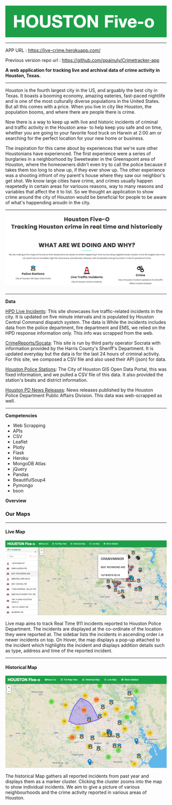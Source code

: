 
<p align="center">
  <img src="static/img/logo1.png"/>
</p>
<hr>

APP URL : https://live-crime.herokuapp.com/

Previous version repo url : https://github.com/ppainuly/Crimetracker-app

**A web application for tracking live and archival data of crime activity in Houston, Texas.**
___

Houston is the fourth largest city in the US, and arguably the best city in Texas. It boasts a booming economy, amazing eateries, fast-paced nightlife and is one of the most culturally diverse populations in the United States. But all this comes with a price. When you live in city like Houston, the population booms, and where there are people there is crime.

Now there is a way to keep up with live and historic incidents of criminal and traffic activity in the Houston area- to help keep you safe and on time, whether you are going to your favorite food truck on Harwin at 2:00 am or searching for the perfect location for your new home or business.

The inspiration for this came about by experiences that we're sure other Houstonians have experienced. The first experience were a series of burglaries in a neighborhood by Sweetwater in the Greenspoint area of Houston, where the homeowners didn't even try to call the police because it takes them too long to show up, if they ever show up. The other experience was a shooting infront of my parent's house where they saw our neighbor's get shot. We know large cities have crime, and crimes usually happen reapetedly in certain areas for variouos reasons, way to many reasons and variables that affect the it to list. So we thought an application to show crime around the city of Houston would be beneficial for people to be aware of what's happending aroudn in the city. 

___
![Houston Five-o Live Map](static/img/about.png)
___

**Data**

[HPD Live Incidents](https://cohweb.houstontx.gov/ActiveIncidents/Combined.aspx): 
This site showcases live traffic-related incidents in the city. It is updated on five minute intervals and is populated by Houston Central Command dispatch system.  The data is While the incidents includes data from the police department, fire department and EMS, we relied on the HPD response information only. This info was scrapped from the web.

[CrimeReports/Socata](https://moto.data.socrata.com/dataset/Harris-County-Sheriff-s-Office/p6kq-vsa3):
 This site is run by third party operator Socrata with information provided by the Harris County's Sheriff's Department. It is updated everyday but the data is for the last 24 hours of criminal activity. For this site, we composed a CSV file and also used their API (json) for data.
 
[Houston Police Stations](https://cohgis-mycity.opendata.arcgis.com/datasets/houston-police-stations):
	The City of Houston GIS Open Data Portal, this was fixed information, and we pulled a CSV file of this data. It also provided the station's beats and district information.
  
[Houston PD News Releases](https://www.houstontx.gov/police/news.htm):
	News releases published by the Houston Police Department Public Affairs Division. This data was web-scrapped as well.  
___ 

**Competencies**
* Web Scrapping
* APIs
* CSV
* Leaflet
* Plotly
* Flask
* Heroku
* MongoDB Atlas
* jQuery
* Pandas
* BeautifulSoup4
* Pymongo
* bson

**Overview**

### Our Maps
___ 

#### Live Map

![Houston Five-o Live Map](static/img/livemap.png)

Live map aims to track Real Time 911 incidents reported to Houston Police Department. The incidents are displayed at the co-ordinate of the location they were reported at. The sidebar lists the incidents in ascending order i.e newer incidents on top. On Hover, the map displays a pop-up attached to the incident which highlights the incident and displays addition details such as type, address and time of the reported incident.
___ 

#### Historical Map

![Houston Five-o Live Map](static/img/histmap.png)

The historical Map gathers all reported incidents from past year and displays them as a marker cluster. Clicking the cluster zooms into the map to show individual incidents. We aim to give a picture of various neighbourhoods and the crime activity reported in various areas of Houston.



